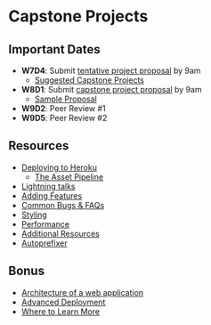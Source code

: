# Capstone Projects

## Important Dates
  * **W7D4**: Submit [tentative project proposal][tentative-proposal] by 9am
    * [Suggested Capstone Projects][good-projects]
  * **W8D1**: Submit [capstone project proposal][project-proposals] by 9am
    * [Sample Proposal][sample-proposal]
  * **W9D2**: Peer Review #1
  * **W9D5**: Peer Review #2

[tentative-proposal]: project-proposals/tentative-project-proposal.md
[good-projects]: project-proposals/projects-to-clone.md
[project-proposals]: project-proposals/capstone-project-proposal.md
[sample-proposal]: https://github.com/appacademy/sample-project-proposal
[capstone-check]: readings/capstone-checklist.md

## Resources
  * [Deploying to Heroku][heroku-deployment]
    * [The Asset Pipeline][asset-pipeline]
  * [Lightning talks][lightning-talks]
  * [Adding Features][adding-features]
  * [Common Bugs & FAQs][common-bugs]
  * [Styling][styling]
  * [Performance][performance]
  * [Additional Resources][resources]
  * [Autoprefixer][autoprefixer]

[heroku-deployment]: readings/heroku-deployment.md
[asset-pipeline]: readings/asset-pipeline.md
[lightning-talks]: readings/lightning_talks.md
[common-bugs]: readings/common_bugs.md
[adding-features]: readings/adding_features.md
[polishing-up]: readings/polishing_up.md
[styling]: readings/styling.md
[performance]: readings/performance.md
[resources]: readings/resources.md
[autoprefixer]: readings/autoprefixer.md

## Bonus

* [Architecture of a web application][web-app-architecture]
* [Advanced Deployment][adv-deploy]
* [Where to Learn More][learn-more]

[web-app-architecture]: readings/web_app_architecture.md
[adv-deploy]: readings/advanced_deployment.md
[learn-more]: readings/learn_more.md
